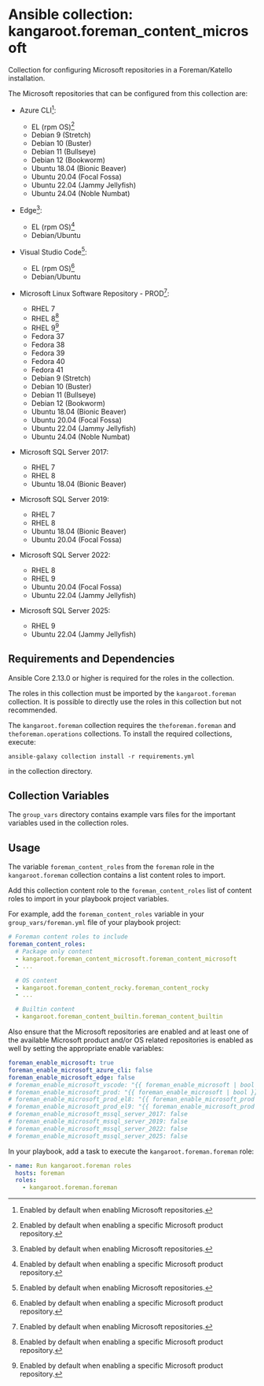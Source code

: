 # Ansible collection: kangaroot.foreman_content_microsoft

Collection for configuring Microsoft repositories in a Foreman/Katello installation.

The Microsoft repositories that can be configured from this collection are:

- Azure CLI[^1]:
  - EL (rpm OS)[^2]
  - Debian 9 (Stretch)
  - Debian 10 (Buster)
  - Debian 11 (Bullseye)
  - Debian 12 (Bookworm)
  - Ubuntu 18.04 (Bionic Beaver)
  - Ubuntu 20.04 (Focal Fossa)
  - Ubuntu 22.04 (Jammy Jellyfish)
  - Ubuntu 24.04 (Noble Numbat)

- Edge[^1]:
  - EL (rpm OS)[^2]
  - Debian/Ubuntu

- Visual Studio Code[^1]:
  - EL (rpm OS)[^2]
  - Debian/Ubuntu

- Microsoft Linux Software Repository - PROD[^1]:
  - RHEL 7
  - RHEL 8[^2]
  - RHEL 9[^2]
  - Fedora 37
  - Fedora 38
  - Fedora 39
  - Fedora 40
  - Fedora 41
  - Debian 9 (Stretch)
  - Debian 10 (Buster)
  - Debian 11 (Bullseye)
  - Debian 12 (Bookworm)
  - Ubuntu 18.04 (Bionic Beaver)
  - Ubuntu 20.04 (Focal Fossa)
  - Ubuntu 22.04 (Jammy Jellyfish)
  - Ubuntu 24.04 (Noble Numbat)

- Microsoft SQL Server 2017:
  - RHEL 7
  - RHEL 8
  - Ubuntu 18.04 (Bionic Beaver)

- Microsoft SQL Server 2019:
  - RHEL 7
  - RHEL 8
  - Ubuntu 18.04 (Bionic Beaver)
  - Ubuntu 20.04 (Focal Fossa)

- Microsoft SQL Server 2022:
  - RHEL 8
  - RHEL 9
  - Ubuntu 20.04 (Focal Fossa)
  - Ubuntu 22.04 (Jammy Jellyfish)

- Microsoft SQL Server 2025:
  - RHEL 9
  - Ubuntu 22.04 (Jammy Jellyfish)

[^1]: Enabled by default when enabling Microsoft repositories.
[^2]: Enabled by default when enabling a specific Microsoft product repository.

## Requirements and Dependencies

Ansible Core 2.13.0 or higher is required for the roles in the collection.

The roles in this collection must be imported by the `kangaroot.foreman` collection. It is possible to directly use the roles in this collection but not recommended.

The `kangaroot.foreman` collection requires the `theforeman.foreman` and `theforeman.operations` collections. To install the required collections, execute:

```shell
ansible-galaxy collection install -r requirements.yml
```

in the collection directory.

## Collection Variables

The `group_vars` directory contains example vars files for the important variables used in the collection roles.

## Usage

The variable `foreman_content_roles` from the `foreman` role in the `kangaroot.foreman` collection contains a list content roles to import.

Add this collection content role to the `foreman_content_roles` list of content roles to import in your playbook project variables.

For example, add the `foreman_content_roles` variable in your `group_vars/foreman.yml` file of your playbook project:

```yaml
# Foreman content roles to include
foreman_content_roles:
  # Package only content
  - kangaroot.foreman_content_microsoft.foreman_content_microsoft
  - ...

  # OS content
  - kangaroot.foreman_content_rocky.foreman_content_rocky
  - ...

  # Builtin content
  - kangaroot.foreman_content_builtin.foreman_content_builtin
```

Also ensure that the Microsoft repositories are enabled and at least one of the available Microsoft product and/or OS related repositories is enabled as well by setting the appropriate enable variables:

```yaml
foreman_enable_microsoft: true
foreman_enable_microsoft_azure_cli: false
foreman_enable_microsoft_edge: false
# foreman_enable_microsoft_vscode: "{{ foreman_enable_microsoft | bool }}"
# foreman_enable_microsoft_prod: "{{ foreman_enable_microsoft | bool }}"
# foreman_enable_microsoft_prod_el8: "{{ foreman_enable_microsoft_prod | bool }}"
# foreman_enable_microsoft_prod_el9: "{{ foreman_enable_microsoft_prod | bool }}"
# foreman_enable_microsoft_mssql_server_2017: false
# foreman_enable_microsoft_mssql_server_2019: false
# foreman_enable_microsoft_mssql_server_2022: false
# foreman_enable_microsoft_mssql_server_2025: false
```

In your playbook, add a task to execute the `kangaroot.foreman.foreman` role:

```yaml
- name: Run kangaroot.foreman roles
  hosts: foreman
  roles:
    - kangaroot.foreman.foreman
```

